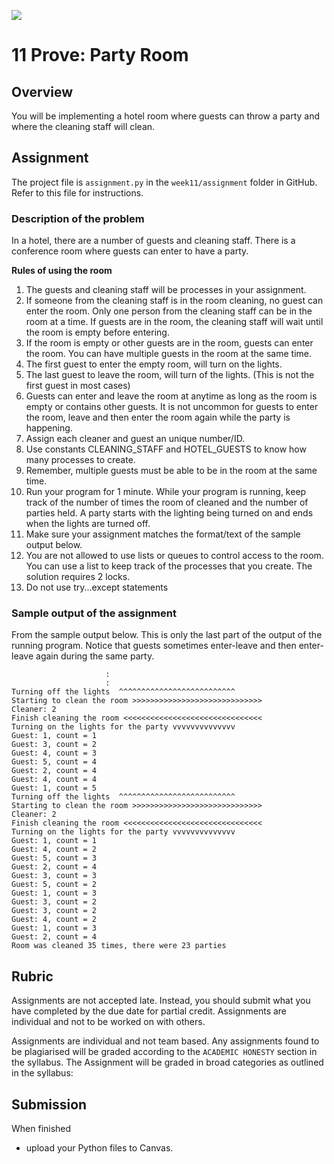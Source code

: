 ![](../site/banner.png)

# 11 Prove: Party Room

## Overview

You will be implementing a hotel room where guests can throw a party and where the cleaning staff will clean.

## Assignment

The project file is `assignment.py` in the `week11/assignment` folder in GitHub.  Refer to this file for instructions.

### Description of the problem

In a hotel, there are a number of guests and cleaning staff.  There is a conference room where guests can enter to have a party.

**Rules of using the room**

1. The guests and cleaning staff will be processes in your assignment.
1. If someone from the cleaning staff is in the room cleaning, no guest can enter the room.  Only one person from the cleaning staff can be in the room at a time.  If guests are in the room, the cleaning staff will wait until the room is empty before entering.
2. If the room is empty or other guests are in the room, guests can enter the room.  You can have multiple guests in the room at the same time.
3. The first guest to enter the empty room, will turn on the lights.
4. The last guest to leave the room, will turn of the lights.  (This is not the first guest in most cases)
5. Guests can enter and leave the room at anytime as long as the room is empty or contains other guests. It is not uncommon for guests to enter the room, leave and then enter the room again while the party is happening.
6. Assign each cleaner and guest an unique number/ID.
7. Use constants CLEANING_STAFF and HOTEL_GUESTS to know how many processes to create.
8. Remember, multiple guests must be able to be in the room at the same time.
9. Run your program for 1 minute.  While your program is running, keep track of the number of times the room of cleaned and the number of parties held.  A party starts with the lighting being turned on and ends when the lights are turned off.
10. Make sure your assignment matches the format/text of the sample output below.
11. You are not allowed to use lists or queues to control access to the room. You can use a list to keep track of the processes that you create.  The solution requires 2 locks.
1. Do not use try...except statements

### Sample output of the assignment

From the sample output below.  This is only the last part of the output of the running program.  Notice that guests sometimes enter-leave and then enter-leave again during the same party.

```
                     :
                     :
Turning off the lights  ^^^^^^^^^^^^^^^^^^^^^^^^^^
Starting to clean the room >>>>>>>>>>>>>>>>>>>>>>>>>>>>>
Cleaner: 2
Finish cleaning the room <<<<<<<<<<<<<<<<<<<<<<<<<<<<<<<
Turning on the lights for the party vvvvvvvvvvvvvv
Guest: 1, count = 1
Guest: 3, count = 2
Guest: 4, count = 3
Guest: 5, count = 4
Guest: 2, count = 4
Guest: 4, count = 4
Guest: 1, count = 5
Turning off the lights  ^^^^^^^^^^^^^^^^^^^^^^^^^^
Starting to clean the room >>>>>>>>>>>>>>>>>>>>>>>>>>>>>
Cleaner: 2
Finish cleaning the room <<<<<<<<<<<<<<<<<<<<<<<<<<<<<<<
Turning on the lights for the party vvvvvvvvvvvvvv
Guest: 1, count = 1
Guest: 4, count = 2
Guest: 5, count = 3
Guest: 2, count = 4
Guest: 3, count = 3
Guest: 5, count = 2
Guest: 1, count = 3
Guest: 3, count = 2
Guest: 3, count = 2
Guest: 4, count = 2
Guest: 1, count = 3
Guest: 2, count = 4
Room was cleaned 35 times, there were 23 parties
```

## Rubric

Assignments are not accepted late. Instead, you should submit what you have completed by the due date for partial credit.  Assignments are individual and not to be worked on with others.

Assignments are individual and not team based.  Any assignments found to be  plagiarised will be graded according to the `ACADEMIC HONESTY` section in the syllabus. The Assignment will be graded in broad categories as outlined in the syllabus:

## Submission

When finished

- upload your Python files to Canvas.

